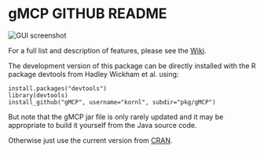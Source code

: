 # gMCP GITHUB README

![GUI screenshot](https://raw.github.com/kornl/gMCP/master/www/GUI.png)

For a full list and description of features, please see the [Wiki](https://github.com/kornl/gMCP/wiki).

The development version of this package can be directly installed with the R package devtools from Hadley Wickham et al. using:

    install.packages("devtools")
    library(devtools)
    install_github("gMCP", username="kornl", subdir="pkg/gMCP")

But note that the gMCP jar file is only rarely updated and it may be appropriate to build it yourself from the Java source code.

Otherwise just use the current version from [CRAN](http://cran.r-project.org/src/contrib/Archive/gMCP/).